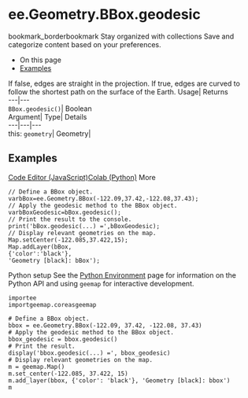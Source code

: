  
#  ee.Geometry.BBox.geodesic 
bookmark_borderbookmark Stay organized with collections  Save and categorize content based on your preferences.
  * On this page
  * [Examples](https://developers.google.com/earth-engine/apidocs/ee-geometry-bbox-geodesic#examples)


If false, edges are straight in the projection. If true, edges are curved to follow the shortest path on the surface of the Earth. 
Usage| Returns  
---|---  
`BBox.geodesic()`| Boolean  
Argument| Type| Details  
---|---|---  
this: `geometry`| Geometry|   
## Examples
[Code Editor (JavaScript)](https://developers.google.com/earth-engine/apidocs/ee-geometry-bbox-geodesic#code-editor-javascript-sample)[Colab (Python)](https://developers.google.com/earth-engine/apidocs/ee-geometry-bbox-geodesic#colab-python-sample) More
```
// Define a BBox object.
varbBox=ee.Geometry.BBox(-122.09,37.42,-122.08,37.43);
// Apply the geodesic method to the BBox object.
varbBoxGeodesic=bBox.geodesic();
// Print the result to the console.
print('bBox.geodesic(...) =',bBoxGeodesic);
// Display relevant geometries on the map.
Map.setCenter(-122.085,37.422,15);
Map.addLayer(bBox,
{'color':'black'},
'Geometry [black]: bBox');
```
Python setup
See the [ Python Environment](https://developers.google.com/earth-engine/guides/python_install) page for information on the Python API and using `geemap` for interactive development.
```
importee
importgeemap.coreasgeemap
```
```
# Define a BBox object.
bbox = ee.Geometry.BBox(-122.09, 37.42, -122.08, 37.43)
# Apply the geodesic method to the BBox object.
bbox_geodesic = bbox.geodesic()
# Print the result.
display('bbox.geodesic(...) =', bbox_geodesic)
# Display relevant geometries on the map.
m = geemap.Map()
m.set_center(-122.085, 37.422, 15)
m.add_layer(bbox, {'color': 'black'}, 'Geometry [black]: bbox')
m
```

